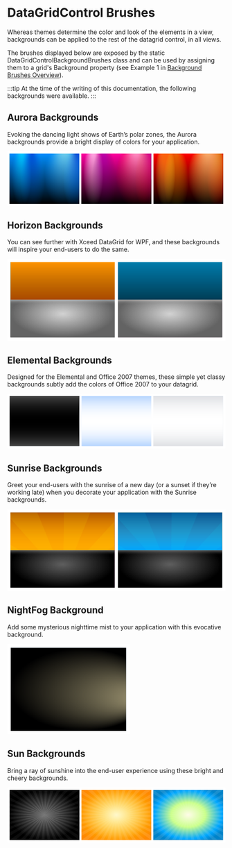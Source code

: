 # DataGridControl Brushes

Whereas themes determine the color and look of the elements in a view, backgrounds can be applied to the rest of the datagrid control, in all views.

The brushes displayed below are exposed by the static DataGridControlBackgroundBrushes class and can be used by assigning them to a grid's Background property (see Example 1 in [Background Brushes Overview](overview)).

:::tip
At the time of the writing of this documentation, the following backgrounds were available.
:::

## Aurora Backgrounds
Evoking the dancing light shows of Earth’s polar zones, the Aurora backgrounds provide a bright display of colors for your application.

![AuroraBackgroundALL](/img/AuroraBackgroundALL.png)

## Horizon Backgrounds
You can see further with Xceed DataGrid for WPF, and these backgrounds will inspire your end-users to do the same.

![HorizonBackgroundALL](/img/HorizonBackgroundALL.png)

## Elemental Backgrounds
Designed for the Elemental and Office 2007 themes, these simple yet classy backgrounds subtly add the colors of Office 2007 to your datagrid.

![ElementalBackgroundALL](/img/ElementalBackgroundALL.png)

## Sunrise Backgrounds
Greet your end-users with the sunrise of a new day (or a sunset if they’re working late) when you decorate your application with the Sunrise backgrounds.

![SunriseBackgroundALL](/img/SunriseBackgroundALL.png)

## NightFog Background
Add some mysterious nighttime mist to your application with this evocative background.

![NightFogBackground](/img/NightFogBackground.png)

## Sun Backgrounds
Bring a ray of sunshine into the end-user experience using these bright and cheery backgrounds.

![SunALL](/img/SunALL.png)